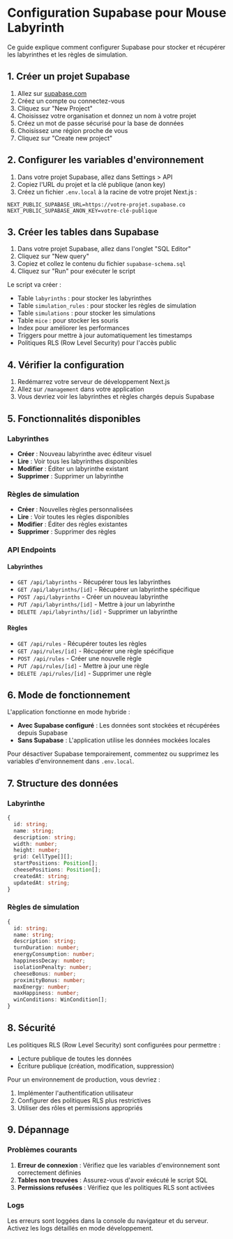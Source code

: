 # Configuration Supabase pour Mouse Labyrinth

Ce guide explique comment configurer Supabase pour stocker et récupérer les labyrinthes et les règles de simulation.

## 1. Créer un projet Supabase

1. Allez sur [supabase.com](https://supabase.com)
2. Créez un compte ou connectez-vous
3. Cliquez sur "New Project"
4. Choisissez votre organisation et donnez un nom à votre projet
5. Créez un mot de passe sécurisé pour la base de données
6. Choisissez une région proche de vous
7. Cliquez sur "Create new project"

## 2. Configurer les variables d'environnement

1. Dans votre projet Supabase, allez dans Settings > API
2. Copiez l'URL du projet et la clé publique (anon key)
3. Créez un fichier `.env.local` à la racine de votre projet Next.js :

```env
NEXT_PUBLIC_SUPABASE_URL=https://votre-projet.supabase.co
NEXT_PUBLIC_SUPABASE_ANON_KEY=votre-clé-publique
```

## 3. Créer les tables dans Supabase

1. Dans votre projet Supabase, allez dans l'onglet "SQL Editor"
2. Cliquez sur "New query"
3. Copiez et collez le contenu du fichier `supabase-schema.sql`
4. Cliquez sur "Run" pour exécuter le script

Le script va créer :
- Table `labyrinths` : pour stocker les labyrinthes
- Table `simulation_rules` : pour stocker les règles de simulation
- Table `simulations` : pour stocker les simulations
- Table `mice` : pour stocker les souris
- Index pour améliorer les performances
- Triggers pour mettre à jour automatiquement les timestamps
- Politiques RLS (Row Level Security) pour l'accès public

## 4. Vérifier la configuration

1. Redémarrez votre serveur de développement Next.js
2. Allez sur `/management` dans votre application
3. Vous devriez voir les labyrinthes et règles chargés depuis Supabase

## 5. Fonctionnalités disponibles

### Labyrinthes
- **Créer** : Nouveau labyrinthe avec éditeur visuel
- **Lire** : Voir tous les labyrinthes disponibles
- **Modifier** : Éditer un labyrinthe existant
- **Supprimer** : Supprimer un labyrinthe

### Règles de simulation
- **Créer** : Nouvelles règles personnalisées
- **Lire** : Voir toutes les règles disponibles
- **Modifier** : Éditer des règles existantes
- **Supprimer** : Supprimer des règles

### API Endpoints

#### Labyrinthes
- `GET /api/labyrinths` - Récupérer tous les labyrinthes
- `GET /api/labyrinths/[id]` - Récupérer un labyrinthe spécifique
- `POST /api/labyrinths` - Créer un nouveau labyrinthe
- `PUT /api/labyrinths/[id]` - Mettre à jour un labyrinthe
- `DELETE /api/labyrinths/[id]` - Supprimer un labyrinthe

#### Règles
- `GET /api/rules` - Récupérer toutes les règles
- `GET /api/rules/[id]` - Récupérer une règle spécifique
- `POST /api/rules` - Créer une nouvelle règle
- `PUT /api/rules/[id]` - Mettre à jour une règle
- `DELETE /api/rules/[id]` - Supprimer une règle

## 6. Mode de fonctionnement

L'application fonctionne en mode hybride :

- **Avec Supabase configuré** : Les données sont stockées et récupérées depuis Supabase
- **Sans Supabase** : L'application utilise les données mockées locales

Pour désactiver Supabase temporairement, commentez ou supprimez les variables d'environnement dans `.env.local`.

## 7. Structure des données

### Labyrinthe
```typescript
{
  id: string;
  name: string;
  description: string;
  width: number;
  height: number;
  grid: CellType[][];
  startPositions: Position[];
  cheesePositions: Position[];
  createdAt: string;
  updatedAt: string;
}
```

### Règles de simulation
```typescript
{
  id: string;
  name: string;
  description: string;
  turnDuration: number;
  energyConsumption: number;
  happinessDecay: number;
  isolationPenalty: number;
  cheeseBonus: number;
  proximityBonus: number;
  maxEnergy: number;
  maxHappiness: number;
  winConditions: WinCondition[];
}
```

## 8. Sécurité

Les politiques RLS (Row Level Security) sont configurées pour permettre :
- Lecture publique de toutes les données
- Écriture publique (création, modification, suppression)

Pour un environnement de production, vous devriez :
1. Implémenter l'authentification utilisateur
2. Configurer des politiques RLS plus restrictives
3. Utiliser des rôles et permissions appropriés

## 9. Dépannage

### Problèmes courants

1. **Erreur de connexion** : Vérifiez que les variables d'environnement sont correctement définies
2. **Tables non trouvées** : Assurez-vous d'avoir exécuté le script SQL
3. **Permissions refusées** : Vérifiez que les politiques RLS sont activées

### Logs

Les erreurs sont loggées dans la console du navigateur et du serveur. Activez les logs détaillés en mode développement.
